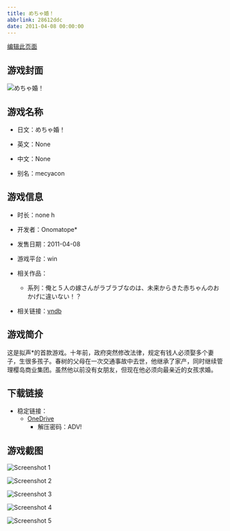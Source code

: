```yaml
---
title: めちゃ婚！
abbrlink: 28612ddc
date: 2011-04-08 00:00:00
---
```

[编辑此页面](https://github.com/ACG-3/ADV3-source/blob/main/source/_posts/games/%E3%82%81%E3%81%A1%E3%82%83%E5%A9%9A%EF%BC%81.md)

## 游戏封面

![めちゃ婚！](https://pan.timero.xyz/d/onedrive/img_lib_001/%E3%82%81%E3%81%A1%E3%82%83%E5%A9%9A%EF%BC%81_cover.avif)


## 游戏名称

- 日文：めちゃ婚！
- 英文：None
- 中文：None

- 别名：mecyacon


## 游戏信息

- 时长：none h
- 开发者：Onomatope*
- 发售日期：2011-04-08
- 游戏平台：win
- 相关作品：
   - 系列：俺と５人の嫁さんがラブラブなのは、未来からきた赤ちゃんのおかげに違いない！？

- 相关链接：[vndb](https://vndb.org/v5932)


## 游戏简介

这是拟声*的首款游戏。十年前，政府突然修改法律，规定有钱人必须娶多个妻子，生很多孩子。春树的父母在一次交通事故中去世，他继承了家产，同时继续管理樱岛商业集团。虽然他以前没有女朋友，但现在他必须向最亲近的女孩求婚。




## 下载链接

- 稳定链接：
    - [OneDrive](https://pan.timero.xyz/onedrive/adv_lib_001/%E3%82%81%E3%81%A1%E3%82%83%E5%A9%9A%EF%BC%81)
        - 解压密码：ADV!



## 游戏截图


![Screenshot 1](https://pan.timero.xyz/d/onedrive/img_lib_001/%E3%82%81%E3%81%A1%E3%82%83%E5%A9%9A%EF%BC%81_Screenshot_1.avif)

![Screenshot 2](https://pan.timero.xyz/d/onedrive/img_lib_001/%E3%82%81%E3%81%A1%E3%82%83%E5%A9%9A%EF%BC%81_Screenshot_2.avif)

![Screenshot 3](https://pan.timero.xyz/d/onedrive/img_lib_001/%E3%82%81%E3%81%A1%E3%82%83%E5%A9%9A%EF%BC%81_Screenshot_3.avif)

![Screenshot 4](https://pan.timero.xyz/d/onedrive/img_lib_001/%E3%82%81%E3%81%A1%E3%82%83%E5%A9%9A%EF%BC%81_Screenshot_4.avif)

![Screenshot 5](https://pan.timero.xyz/d/onedrive/img_lib_001/%E3%82%81%E3%81%A1%E3%82%83%E5%A9%9A%EF%BC%81_Screenshot_5.avif)

